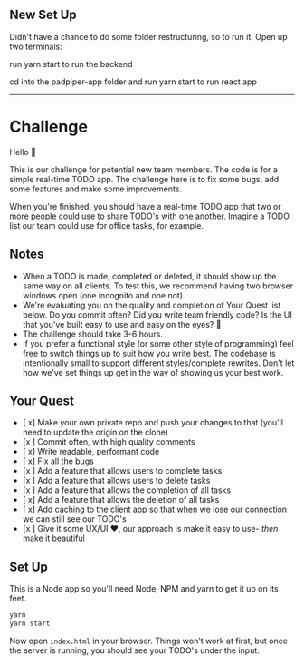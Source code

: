## New Set Up
Didn't have a chance to do some folder restructuring, so to run it. Open up two terminals:

run yarn start to run the backend

cd into the padpiper-app folder and run yarn start to run react app

__________________________________
# Challenge
Hello :wave:

This is our challenge for potential new team members. The code is for a simple real-time TODO app. The challenge here is to fix some bugs, add some features and make some improvements.

When you're finished, you should have a real-time TODO app that two or more people could use to share TODO's with one another. Imagine a TODO list our team could use for office tasks, for example.

## Notes
- When a TODO is made, completed or deleted, it should show up the same way on all clients. To test this, we recommend having two browser windows open (one incognito and one not).
- We're evaluating you on the quality and completion of Your Quest list below. Do you commit often? Did you write team friendly code? Is the UI that you've built easy to use and easy on the eyes? :eyes:
- The challenge should take 3-6 hours.
- If you prefer a functional style (or some other style of programming) feel free to switch things up to suit how you write best. The codebase is intentionally small to support different styles/complete rewrites. Don't let how we've set things up get in the way of showing us your best work.

##  Your Quest
- [ x] Make your own private repo and push your changes to that (you'll need to update the origin on the clone)
- [x ] Commit often, with high quality comments
- [ x] Write readable, performant code
- [ x] Fix all the bugs
- [x ] Add a feature that allows users to complete tasks
- [x ] Add a feature that allows users to delete tasks
- [x ] Add a feature that allows the completion of all tasks
- [ x] Add a feature that allows the deletion of all tasks
- [ x] Add caching to the client app so that when we lose our connection we can still see our TODO's
- [x ] Give it some UX/UI :heart:, our approach is make it easy to use- _then_ make it beautiful

## Set Up
This is a Node app so you'll need Node, NPM and yarn to get it up on its feet.

```sh
yarn
yarn start
```

Now open `index.html` in your browser. Things won't work at first, but once the server is running, you should see your TODO's under the input.
